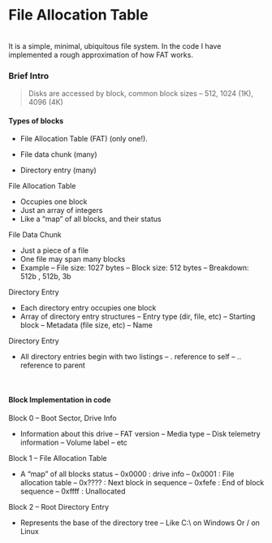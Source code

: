 # File Allocation Table 
<BR>
It is a simple, minimal, ubiquitous file system. In the code I have implemented a rough approximation of how FAT works.
<BR>
  
### Brief Intro
> Disks are accessed by block, common block sizes – 512, 1024 (1K), 4096 (4K)

 #### Types of blocks
* File Allocation Table (FAT) (only one!).
  
* File data chunk (many)
* Directory entry (many)


File Allocation Table
* Occupies one block
* Just an array of integers
* Like a “map” of all blocks, and their status


File Data Chunk
* Just a piece of a file
* One file may span many blocks
* Example
– File size: 1027 bytes
– Block size: 512 bytes
– Breakdown: 512b , 512b, 3b

Directory Entry
* Each directory entry occupies one block
* Array of directory entry structures
– Entry type (dir, file, etc)
– Starting block
– Metadata (file size, etc)
– Name


Directory Entry
* All directory entries begin with two listings
– . reference to self
– .. reference to parent

  <br>
#### Block Implementation in code

Block 0 – Boot Sector, Drive Info
* Information about this drive
– FAT version
– Media type
– Disk telemetry information
– Volume label
– etc


Block 1 – File Allocation Table
* A “map” of all blocks status
– 0x0000 : drive info
– 0x0001 : File allocation table
– 0x???? : Next block in sequence
– 0xfefe : End of block sequence
– 0xffff : Unallocated


Block 2 – Root Directory Entry
* Represents the base of the directory tree
– Like C:\ on Windows
Or / on Linux
